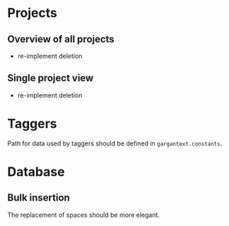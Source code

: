 # Projects

## Overview of all projects

- re-implement deletion

## Single project view

- re-implement deletion


# Taggers

Path for data used by taggers should be defined in `gargantext.constants`.


# Database

## Bulk insertion

The replacement of spaces should be more elegant.
